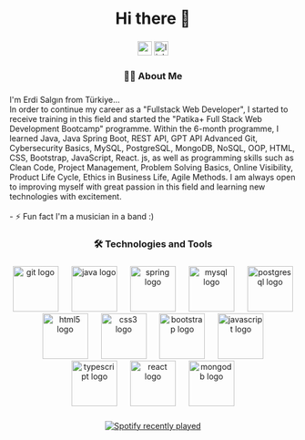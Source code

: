 <h1 align="center">Hi there 👋</h1>

###

<div align="center">
  <img src="https://img.shields.io/static/v1?message=Gmail&logo=gmail&label=&color=D14836&logoColor=white&labelColor=&style=for-the-badge" height="25" alt="gmail logo"  />
  <img src="https://img.shields.io/static/v1?message=LinkedIn&logo=linkedin&label=&color=0077B5&logoColor=white&labelColor=&style=for-the-badge" height="25" alt="linkedin logo"  />
</div>

###

<h3 align="center">👩‍💻  About Me</h3>

###

<p align="left">I'm Erdi Salgın from Türkiye...<br>In order to continue my career as a "Fullstack Web Developer", I started to receive training in this field and started the "Patika+ Full Stack Web Development Bootcamp" programme. Within the 6-month programme, I learned Java, Java Spring Boot, REST API, GPT API Advanced Git, Cybersecurity Basics, MySQL, PostgreSQL, MongoDB, NoSQL, OOP, HTML, CSS, Bootstrap, JavaScript, React. js, as well as programming skills such as Clean Code, Project Management, Problem Solving Basics, Online Visibility, Product Life Cycle, Ethics in Business Life, Agile Methods. I am always open to improving myself with great passion in this field and learning new technologies with excitement.<br><br>- ⚡ Fun fact I'm a musician in a band :)</p>

###

<h3 align="center">🛠 Technologies and Tools</h3>

###

<div align="center">
  <img src="https://cdn.jsdelivr.net/gh/devicons/devicon/icons/git/git-original.svg" height="80" alt="git logo"  />
  <img width="15" />
  <img src="https://cdn.jsdelivr.net/gh/devicons/devicon/icons/java/java-original.svg" height="80" alt="java logo"  />
  <img width="15" />
  <img src="https://cdn.jsdelivr.net/gh/devicons/devicon/icons/spring/spring-original.svg" height="80" alt="spring logo"  />
  <img width="15" />
  <img src="https://cdn.jsdelivr.net/gh/devicons/devicon/icons/mysql/mysql-original.svg" height="80" alt="mysql logo"  />
  <img width="15" />
  <img src="https://cdn.jsdelivr.net/gh/devicons/devicon/icons/postgresql/postgresql-original.svg" height="80" alt="postgresql logo"  />
  <img width="15" />
  <img src="https://cdn.jsdelivr.net/gh/devicons/devicon/icons/html5/html5-original.svg" height="80" alt="html5 logo"  />
  <img width="15" />
  <img src="https://cdn.jsdelivr.net/gh/devicons/devicon/icons/css3/css3-original.svg" height="80" alt="css3 logo"  />
  <img width="15" />
  <img src="https://cdn.jsdelivr.net/gh/devicons/devicon/icons/bootstrap/bootstrap-original.svg" height="80" alt="bootstrap logo"  />
  <img width="15" />
  <img src="https://cdn.jsdelivr.net/gh/devicons/devicon/icons/javascript/javascript-original.svg" height="80" alt="javascript logo"  />
  <img width="15" />
  <img src="https://cdn.jsdelivr.net/gh/devicons/devicon/icons/typescript/typescript-original.svg" height="80" alt="typescript logo"  />
  <img width="15" />
  <img src="https://cdn.jsdelivr.net/gh/devicons/devicon/icons/react/react-original.svg" height="80" alt="react logo"  />
  <img width="15" />
  <img src="https://cdn.jsdelivr.net/gh/devicons/devicon/icons/mongodb/mongodb-original.svg" height="80" alt="mongodb logo"  />
</div>

###

<div align="center">
  <a href="https://open.spotify.com/user/11123691940">
    <img src="https://spotify-recently-played-readme.vercel.app/api?user=11123691940&count=5&unique=true" alt="Spotify recently played"  />
  </a>
</div>

###
